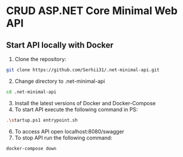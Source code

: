 # CRUD ASP.NET Core Minimal Web API
## Start API locally with Docker
1. Clone the repository:
```bash
git clone https://github.com/Serhii31/.net-minimal-api.git
```
2. Change directory to .net-minimal-api
```bash
cd .net-minimal-api
```
3. Install the latest versions of Docker and Docker-Compose
4. To start API execute the following command in PS:
```bash
.\startup.ps1 entrypoint.sh
```
6. To access API open localhost:8080/swagger
7. To stop API run the following command:
```bash
docker-compose down
```
